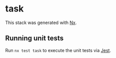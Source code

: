 # task

This stack was generated with [Nx](https://nx.dev).

## Running unit tests

Run `nx test task` to execute the unit tests via [Jest](https://jestjs.io).
